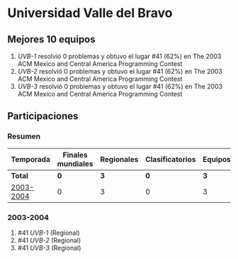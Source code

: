 # Universidad Valle del Bravo

## Mejores 10 equipos

1. _UVB-1_ resolvió 0 problemas y obtuvo el lugar #41 (62%) en The 2003 ACM Mexico and Central America Programming Contest
1. _UVB-2_ resolvió 0 problemas y obtuvo el lugar #41 (62%) en The 2003 ACM Mexico and Central America Programming Contest
1. _UVB-3_ resolvió 0 problemas y obtuvo el lugar #41 (62%) en The 2003 ACM Mexico and Central America Programming Contest

## Participaciones

### Resumen

| Temporada | Finales mundiales | Regionales | Clasificatorios | Equipos |
| --- | --- | --- | --- | --- |
| **Total** | **0** | **3** | **0** | **3** |
| [2003-2004](#2003-2004) | 0 | 3 | 0 | 3 |

### 2003-2004

1. #41 _UVB-1_ (Regional)
1. #41 _UVB-2_ (Regional)
1. #41 _UVB-3_ (Regional)



